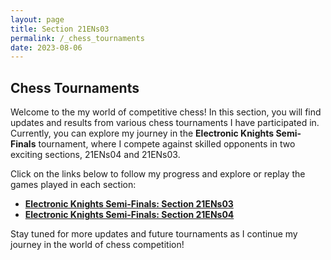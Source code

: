 ```yaml
---
layout: page
title: Section 21ENs03
permalink: /_chess_tournaments
date: 2023-08-06
---
```


## Chess Tournaments

Welcome to the my world of competitive chess! In this section, you will find updates and results from various chess tournaments I have participated in. Currently, you can explore my journey in the **Electronic Knights Semi-Finals** tournament, where I compete against skilled opponents in two exciting sections, 21ENs04 and 21ENs03.

Click on the links below to follow my progress and explore or replay the games played in each section:

- [**Electronic Knights Semi-Finals: Section 21ENs03**](_chess_tournaments/2023-08-06-game_21ENs03)
- [**Electronic Knights Semi-Finals: Section 21ENs04**](_chess_tournaments/2023-08-06-game_21ENs04)

Stay tuned for more updates and future tournaments as I continue my journey in the world of chess competition!
